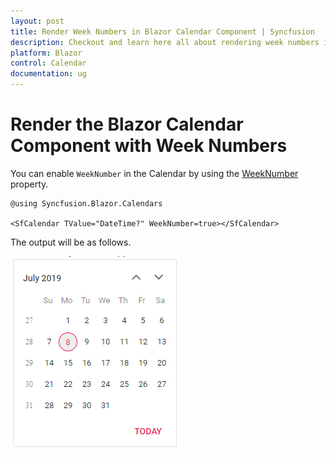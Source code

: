 ```yaml
---
layout: post
title: Render Week Numbers in Blazor Calendar Component | Syncfusion
description: Checkout and learn here all about rendering week numbers in the Syncfusion Blazor Calendar component.
platform: Blazor
control: Calendar
documentation: ug
---
```


# Render the Blazor Calendar Component with Week Numbers

You can enable `WeekNumber` in the Calendar by using the [WeekNumber](https://help.syncfusion.com/cr/blazor/Syncfusion.Blazor.Calendars.CalendarBase-1.html#Syncfusion_Blazor_Calendars_CalendarBase_1_WeekNumber) property.

```cshtml
@using Syncfusion.Blazor.Calendars

<SfCalendar TValue="DateTime?" WeekNumber=true></SfCalendar>
```

The output will be as follows.

![calendar](../images/week_number.png)